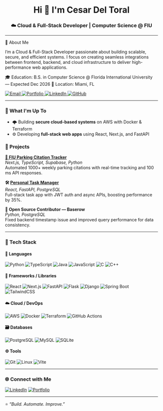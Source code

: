 <h1 align="center">Hi 👋 I'm Cesar Del Toral</h1>
<h3 align="center">☁️ Cloud & Full-Stack Developer | Computer Science @ FIU </h3>

---

🧠 About Me

I’m a Cloud & Full-Stack Developer passionate about building scalable, secure, and efficient systems.
I focus on creating seamless integrations between frontend, backend, and cloud infrastructure to deliver high-performance web applications.

🎓 Education: B.S. in Computer Science @ Florida International University — Expected Dec 2026
📍 Location: Miami, FL

<div align="left"> <a href="mailto:cesardeltoral36@gmail.com"> <img src="https://img.shields.io/badge/Email-D14836?style=for-the-badge&logo=gmail&logoColor=white" alt="Email"> </a> <a href="https://cesardeltoral-portfolio.netlify.app/"> <img src="https://img.shields.io/badge/Portfolio-000000?style=for-the-badge&logo=vercel&logoColor=white" alt="Portfolio"> </a> <a href="https://www.linkedin.com/in/cesar-del-toral-629ab9235/"> <img src="https://img.shields.io/badge/LinkedIn-0077B5?style=for-the-badge&logo=linkedin&logoColor=white" alt="LinkedIn"> </a> <a href="https://github.com/cesardeltoral"> <img src="https://img.shields.io/badge/GitHub-181717?style=for-the-badge&logo=github&logoColor=white" alt="GitHub"> </a> </div>

---

### 🚀 What I'm Up To
- 🌩️ Building **secure cloud-based systems** on AWS with Docker & Terraform  
- ⚙️ Developing **full-stack web apps** using React, Next.js, and FastAPI  


### 🧩 Projects

**[🚗 FIU Parking Citation Tracker](https://github.com/cesardeltoral/citation-tracker)**  
*Next.js, TypeScript, Supabase, Python*  
Automated 1000+ weekly parking citations with real-time tracking and 100 ms API responses.

**🛠 [Personal Task Manager](https://github.com/cesardeltoral/Personal-Task-Manager)**  
*React, FastAPI, PostgreSQL*  
Full-stack task app with JWT auth and async APIs, boosting performance by 35%.

**🧾 Open Source Contributor — Baserow**  
*Python, PostgreSQL*  
Fixed backend timestamp issue and improved query performance for data consistency.

---

### 🧰 Tech Stack

#### 💬 Languages
![Python](https://img.shields.io/badge/Python-3776AB?logo=python&logoColor=white)
![TypeScript](https://img.shields.io/badge/TypeScript-007ACC?logo=typescript&logoColor=white)
![Java](https://img.shields.io/badge/Java-ED8B00?logo=openjdk&logoColor=white)
![JavaScript](https://img.shields.io/badge/JavaScript-F7DF1E?logo=javascript&logoColor=black)
![C](https://img.shields.io/badge/C-00599C?logo=c&logoColor=white)
![C++](https://img.shields.io/badge/C++-00599C?logo=cplusplus&logoColor=white)

#### 🧱 Frameworks / Libraries
![React](https://img.shields.io/badge/React-61DAFB?logo=react&logoColor=black)
![Next.js](https://img.shields.io/badge/Next.js-000000?logo=nextdotjs&logoColor=white)
![FastAPI](https://img.shields.io/badge/FastAPI-009688?logo=fastapi&logoColor=white)
![Flask](https://img.shields.io/badge/Flask-000000?logo=flask&logoColor=white)
![Django](https://img.shields.io/badge/Django-092E20?logo=django&logoColor=white)
![Spring Boot](https://img.shields.io/badge/Spring%20Boot-6DB33F?logo=springboot&logoColor=white)
![TailwindCSS](https://img.shields.io/badge/TailwindCSS-38B2AC?logo=tailwindcss&logoColor=white)

#### ☁️ Cloud / DevOps
![AWS](https://img.shields.io/badge/AWS-232F3E?logo=amazonaws&logoColor=white)
![Docker](https://img.shields.io/badge/Docker-2496ED?logo=docker&logoColor=white)
![Terraform](https://img.shields.io/badge/Terraform-7B42BC?logo=terraform&logoColor=white)
![GitHub Actions](https://img.shields.io/badge/GitHub%20Actions-2088FF?logo=githubactions&logoColor=white)

#### 🗃️ Databases
![PostgreSQL](https://img.shields.io/badge/PostgreSQL-336791?logo=postgresql&logoColor=white)
![MySQL](https://img.shields.io/badge/MySQL-4479A1?logo=mysql&logoColor=white)
![SQLite](https://img.shields.io/badge/SQLite-003B57?logo=sqlite&logoColor=white)

#### ⚙️ Tools
![Git](https://img.shields.io/badge/Git-F05032?logo=git&logoColor=white)
![Linux](https://img.shields.io/badge/Linux-FCC624?logo=linux&logoColor=black)
![Vite](https://img.shields.io/badge/Vite-646CFF?logo=vite&logoColor=white)

---

### 🌐 Connect with Me
[![LinkedIn](https://img.shields.io/badge/LinkedIn-0A66C2?logo=linkedin&logoColor=white)](https://www.linkedin.com/in/cesar-del-toral-629ab9235/)
[![Portfolio](https://img.shields.io/badge/Portfolio-000000?logo=vercel&logoColor=white)](https://cesardeltoral-portfolio.netlify.app/)

---

⭐ *“Build. Automate. Improve.”*
